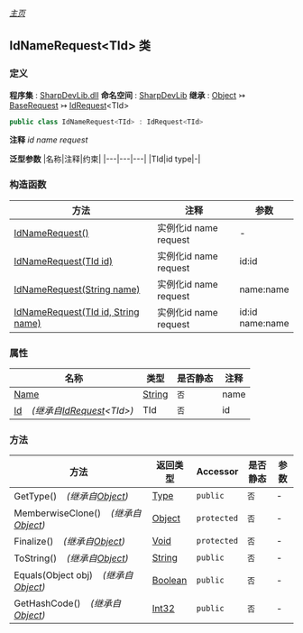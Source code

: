 ###### [主页](./Index.md "主页")
## IdNameRequest\<TId\> 类
### 定义
**程序集** : [SharpDevLib.dll](./SharpDevLib.assembly.md "SharpDevLib.dll")
**命名空间** : [SharpDevLib](./SharpDevLib.namespace.md "SharpDevLib")
**继承** : [Object](https://learn.microsoft.com/en-us/dotnet/api/system.object "Object") ↣ [BaseRequest](./SharpDevLib.BaseRequest.md "BaseRequest") ↣ [IdRequest](./SharpDevLib.IdRequest.1.md "IdRequest")\<TId\>
``` csharp
public class IdNameRequest<TId> : IdRequest<TId>
```
**注释**
*id name request*

**泛型参数**
|名称|注释|约束|
|---|---|---|
|TId|id type|-|


### 构造函数
|方法|注释|参数|
|---|---|---|
|[IdNameRequest()](./SharpDevLib.IdNameRequest.1.ctor.IdNameRequest.md "IdNameRequest()")|实例化id name request|-|
|[IdNameRequest(TId id)](./SharpDevLib.IdNameRequest.1.ctor.IdNameRequest.TId.md "IdNameRequest(TId id)")|实例化id name request|id:id|
|[IdNameRequest(String name)](./SharpDevLib.IdNameRequest.1.ctor.IdNameRequest.String.md "IdNameRequest(String name)")|实例化id name request|name:name|
|[IdNameRequest(TId id, String name)](./SharpDevLib.IdNameRequest.1.ctor.IdNameRequest.TId.String.md "IdNameRequest(TId id, String name)")|实例化id name request|id:id<br>name:name|

### 属性
|名称|类型|是否静态|注释|
|---|---|---|---|
|[Name](./SharpDevLib.IdNameRequest.1.Name.md "Name")|[String](https://learn.microsoft.com/en-us/dotnet/api/system.string "String")|`否`|name|
|[Id](./SharpDevLib.IdRequest.1.Id.md "Id")&nbsp;&nbsp;&nbsp;&nbsp;*(继承自[IdRequest](./SharpDevLib.IdRequest.1.md "IdRequest")\<TId\>)*|TId|`否`|id|

### 方法
|方法|返回类型|Accessor|是否静态|参数|
|---|---|---|---|---|
|GetType()&nbsp;&nbsp;&nbsp;&nbsp;*(继承自[Object](https://learn.microsoft.com/en-us/dotnet/api/system.object "Object"))*|[Type](https://learn.microsoft.com/en-us/dotnet/api/system.type "Type")|`public`|`否`|-|
|MemberwiseClone()&nbsp;&nbsp;&nbsp;&nbsp;*(继承自[Object](https://learn.microsoft.com/en-us/dotnet/api/system.object "Object"))*|[Object](https://learn.microsoft.com/en-us/dotnet/api/system.object "Object")|`protected`|`否`|-|
|Finalize()&nbsp;&nbsp;&nbsp;&nbsp;*(继承自[Object](https://learn.microsoft.com/en-us/dotnet/api/system.object "Object"))*|[Void](https://learn.microsoft.com/en-us/dotnet/api/system.void "Void")|`protected`|`否`|-|
|ToString()&nbsp;&nbsp;&nbsp;&nbsp;*(继承自[Object](https://learn.microsoft.com/en-us/dotnet/api/system.object "Object"))*|[String](https://learn.microsoft.com/en-us/dotnet/api/system.string "String")|`public`|`否`|-|
|Equals(Object obj)&nbsp;&nbsp;&nbsp;&nbsp;*(继承自[Object](https://learn.microsoft.com/en-us/dotnet/api/system.object "Object"))*|[Boolean](https://learn.microsoft.com/en-us/dotnet/api/system.boolean "Boolean")|`public`|`否`|-|
|GetHashCode()&nbsp;&nbsp;&nbsp;&nbsp;*(继承自[Object](https://learn.microsoft.com/en-us/dotnet/api/system.object "Object"))*|[Int32](https://learn.microsoft.com/en-us/dotnet/api/system.int32 "Int32")|`public`|`否`|-|

